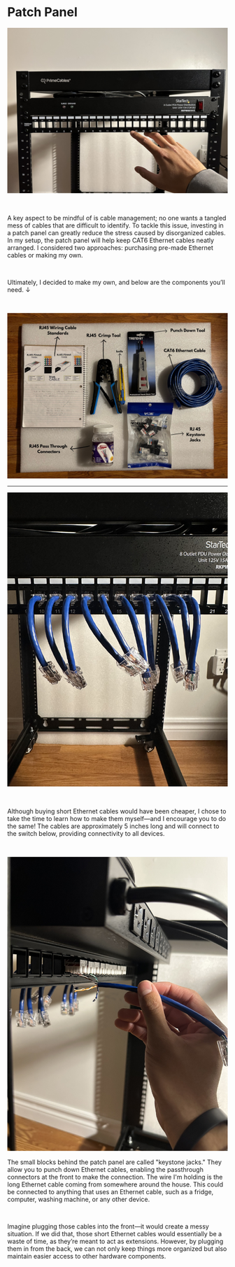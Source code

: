 # Patch Panel 
![Patch Panel](/IMAGES/PatchPanel.jpg)

<br>

<p>
A key aspect to be mindful of is cable management; no one wants a tangled mess of cables that are difficult to identify. To tackle this issue, investing in a patch panel can greatly reduce the stress caused by disorganized cables. In my setup, the patch panel will help keep CAT6 Ethernet cables neatly arranged. I considered two approaches: purchasing pre-made Ethernet cables or making my own. 
</p>

<br>

<p> 
Ultimately, I decided to make my own, and below are the components you’ll need. ↓
</p>

<br> 

![Components](/IMAGES/Eth.jpg)
<hr> 

![Short Eth Cables](/IMAGES/ShortEth.jpg)

<br> 

<p>
Although buying short Ethernet cables would have been cheaper, I chose to take the time to learn how to make them myself—and I encourage you to do the same! The cables are approximately 5 inches long and will connect to the switch below, providing connectivity to all devices.
</p>

<br>

![Keystone Demo](/IMAGES/KeystoneDemo.jpg)

<p> 
The small blocks behind the patch panel are called "keystone jacks." They allow you to punch down Ethernet cables, enabling the passthrough connectors at the front to make the connection. The wire I'm holding is the long Ethernet cable coming from somewhere around the house. This could be connected to anything that uses an Ethernet cable, such as a fridge, computer, washing machine, or any other device.
</p>

<br>

<p> 
Imagine plugging those cables into the front—it would create a messy situation. If we did that, those short Ethernet cables would essentially be a waste of time, as they’re meant to act as extensions. However, by plugging them in from the back, we can not only keep things more organized but also maintain easier access to other hardware components.
</p>
